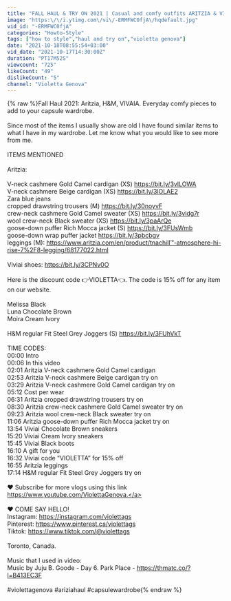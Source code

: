 ```yaml
---
title: "FALL HAUL & TRY ON 2021 | Casual and comfy outfits ARITZIA & VIVAIA & HM"
image: "https:\/\/i.ytimg.com\/vi\/-ERMFWC0fjA\/hqdefault.jpg"
vid_id: "-ERMFWC0fjA"
categories: "Howto-Style"
tags: ["how to style","haul and try on","violetta genova"]
date: "2021-10-18T08:55:54+03:00"
vid_date: "2021-10-17T14:30:00Z"
duration: "PT17M52S"
viewcount: "725"
likeCount: "49"
dislikeCount: "5"
channel: "Violetta Genova"
---
```

{% raw %}Fall Haul 2021: Aritzia, H&amp;M, VIVAIA. Everyday comfy pieces to add to your capsule wardrobe.<br /><br />Since most of the items I usually show are old I have found similar items to what I have in my wardrobe. Let me know what you would like to see more from me. <br /><br /> ITEMS MENTIONED<br /><br />Aritzia:<br /><br />V-neck cashmere Gold Camel cardigan (XS) <a rel="nofollow" target="blank" href="https://bit.ly/3vlLOWA">https://bit.ly/3vlLOWA</a><br />V-neck cashmere Beige cardigan (XS) <a rel="nofollow" target="blank" href="https://bit.ly/3lOLAE2">https://bit.ly/3lOLAE2</a><br />Zara blue jeans <br />cropped drawstring trousers (M) <a rel="nofollow" target="blank" href="https://bit.ly/30noyvF">https://bit.ly/30noyvF</a><br />crew-neck cashmere Gold Camel sweater (XS) <a rel="nofollow" target="blank" href="https://bit.ly/3vidg7r">https://bit.ly/3vidg7r</a><br />wool crew-neck Black sweater (XS) <a rel="nofollow" target="blank" href="https://bit.ly/3paArQe">https://bit.ly/3paArQe</a><br />goose-down puffer Rich Mocca jacket (S) <a rel="nofollow" target="blank" href="https://bit.ly/3FUsWmb">https://bit.ly/3FUsWmb</a><br />goose-down wrap puffer jacket <a rel="nofollow" target="blank" href="https://bit.ly/3pbcbgv">https://bit.ly/3pbcbgv</a><br />leggings (M): <a rel="nofollow" target="blank" href="https://www.aritzia.com/en/product/tnachill™-atmosphere-hi-rise-7%2F8-legging/68177022.html">https://www.aritzia.com/en/product/tnachill™-atmosphere-hi-rise-7%2F8-legging/68177022.html</a><br /><br />Viviai shoes: <a rel="nofollow" target="blank" href="https://bit.ly/3CPNv0O">https://bit.ly/3CPNv0O</a><br /><br />Here is the discount code 👉VIOLETTA👈. The code is 15% off for any item on our website.<br /><br />Melissa Black<br />Luna Chocolate Brown<br />Moira Cream Ivory<br /><br />H&amp;M regular Fit Steel Grey Joggers (S) <a rel="nofollow" target="blank" href="https://bit.ly/3FUhVkT">https://bit.ly/3FUhVkT</a><br /><br />TIME CODES:<br />00:00 Intro<br />00:06 In this video<br />02:01 Aritzia V-neck cashmere Gold Camel cardigan<br />02:53 Aritzia V-neck cashmere Beige cardigan try on<br />03:29 Aritzia V-neck cashmere Gold Camel cardigan try on<br />05:12 Cost per wear<br />06:31 Aritzia cropped drawstring trousers try on<br />08:30 Aritzia crew-neck cashmere Gold Camel sweater try on<br />09:23 Aritzia wool crew-neck Black sweater try on<br />11:06 Aritzia goose-down puffer Rich Mocca jacket try on<br />13:54 Viviai Chocolate Brown sneakers <br />15:20 Viviai Cream Ivory sneakers <br />15:45 Viviai Black boots <br />16:10 A gift for you<br />16:32 Viviai code “VIOLETTA” for 15% off<br />16:55 Aritzia leggings<br />17:14 H&amp;M regular Fit Steel Grey Joggers try on<br /><br />❤️ Subscribe for more vlogs using this link <a rel="nofollow" target="blank" href="https://www.youtube.com/ViolettaGenova.">https://www.youtube.com/ViolettaGenova.</a><br /><br />❤️ COME SAY HELLO!<br />Instagram: <a rel="nofollow" target="blank" href="https://instagram.com/violettags">https://instagram.com/violettags</a><br />Pinterest: <a rel="nofollow" target="blank" href="https://www.pinterest.ca/violettags">https://www.pinterest.ca/violettags</a><br />Tiktok: <a rel="nofollow" target="blank" href="https://www.tiktok.com/@violettags">https://www.tiktok.com/@violettags</a><br /><br />Toronto, Canada.<br /><br />Music that I used in video:<br />Music by Juju B. Goode - Day 6. Park Place - <a rel="nofollow" target="blank" href="https://thmatc.co/?l=B413EC3F">https://thmatc.co/?l=B413EC3F</a><br /><br />#violettagenova #ariziahaul #capsulewardrobe{% endraw %}
